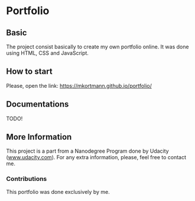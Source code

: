 # Portfolio

## Basic 

The project consist basically to create my own portfolio online. It was done using HTML, CSS and JavaScript.

## How to start

 Please, open the link: https://mkortmann.github.io/portfolio/

## Documentations

TODO!

## More Information

This project is a part from a Nanodegree Program done by Udacity (www.udacity.com). For any extra information, please, feel free to contact me.

### Contributions

This portfolio was done exclusively by me.
